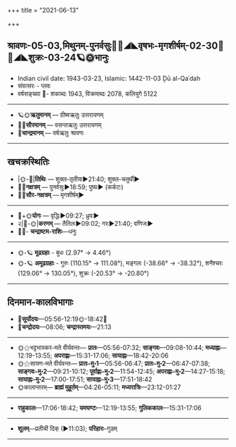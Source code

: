 +++
title = "2021-06-13"

+++
## श्रावणः-05-03,मिथुनम्-पुनर्वसुः🌛🌌◢◣वृषभः-मृगशीर्षम्-02-30🌌🌞◢◣शुक्रः-03-24🪐🌞भानुः
- Indian civil date: 1943-03-23, Islamic: 1442-11-03 Ḏū al-Qaʿdah
- संवत्सरः - प्लवः
- वर्षसङ्ख्या 🌛- शकाब्दः 1943, विक्रमाब्दः 2078, कलियुगे 5122
___________________
- 🪐🌞**ऋतुमानम्** — ग्रीष्मऋतुः उत्तरायणम्
- 🌌🌞**सौरमानम्** — वसन्तऋतुः उत्तरायणम्
- 🌛**चान्द्रमानम्** — वर्षऋतुः श्रावणः
___________________


## खचक्रस्थितिः
- |🌞-🌛|**तिथिः** — शुक्ल-तृतीया►21:40; शुक्ल-चतुर्थी►  
- 🌌🌛**नक्षत्रम्** — पुनर्वसुः►18:59; पुष्यः► (कर्कटः)  
- 🌌🌞**सौर-नक्षत्रम्** — मृगशीर्षम्►  
___________________
- 🌛+🌞**योगः** — वृद्धिः►09:27; ध्रुवः►  
- २|🌛-🌞|**करणम्** — तैतिलः►09:02; गरः►21:40; वणिजः►  
- 🌌🌛- **चन्द्राष्टम-राशिः**—धनुः  
___________________
- 🌞-🪐 **मूढग्रहाः** - बुधः (2.97° → 4.46°)
- 🌞-🪐 **अमूढग्रहाः** - गुरुः (110.15° → 111.08°), मङ्गलः (-38.66° → -38.32°), शनैश्चरः (129.06° → 130.05°), शुक्रः (-20.53° → -20.80°)
___________________


## दिनमान-कालविभागाः
- 🌅**सूर्योदयः**—05:56-12:19🌞️-18:42🌇  
- 🌛**चन्द्रोदयः**—08:06; **चन्द्रास्तमयः**—21:13  
___________________
- 🌞⚝भट्टभास्कर-मते वीर्यवन्तः— **प्रातः**—05:56-07:32; **साङ्गवः**—09:08-10:44; **मध्याह्नः**—12:19-13:55; **अपराह्णः**—15:31-17:06; **सायाह्नः**—18:42-20:06  
- 🌞⚝सायण-मते वीर्यवन्तः— **प्रातः-मु॰1**—05:56-06:47; **प्रातः-मु॰2**—06:47-07:38; **साङ्गवः-मु॰2**—09:21-10:12; **पूर्वाह्णः-मु॰2**—11:54-12:45; **अपराह्णः-मु॰2**—14:27-15:18; **सायाह्नः-मु॰2**—17:00-17:51; **सायाह्नः-मु॰3**—17:51-18:42  
- 🌞कालान्तरम्— **ब्राह्मं मुहूर्तम्**—04:26-05:11; **मध्यरात्रिः**—23:12-01:27  
___________________
- **राहुकालः**—17:06-18:42; **यमघण्टः**—12:19-13:55; **गुलिककालः**—15:31-17:06  
___________________
- **शूलम्**—प्रतीची दिक् (►11:03); **परिहारः**–गुडम्  
___________________
